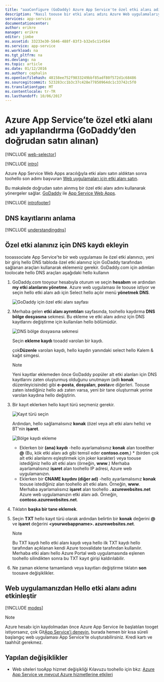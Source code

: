 ```yaml
---
title: "aaaConfigure (GoDaddy) Azure App Service'te özel etki alanı adı"
description: "Nasıl toouse bir etki alanı adını Azure Web uygulamalarıyla GoDaddy gelen öğrenin"
services: app-service
documentationcenter: 
author: erikre
manager: erikre
editor: jimbe
ms.assetid: 33233e30-5846-488f-83f3-b32e5c114564
ms.service: app-service
ms.workload: na
ms.tgt_pltfrm: na
ms.devlang: na
ms.topic: article
ms.date: 01/12/2016
ms.author: cephalin
ms.openlocfilehash: 48158ee752f9833249bbf85adf80f572d1c68486
ms.sourcegitcommit: 523283cc1b3c37c428e77850964dc1c33742c5f0
ms.translationtype: MT
ms.contentlocale: tr-TR
ms.lasthandoff: 10/06/2017
---
```

# <a name="configure-a-custom-domain-name-in-azure-app-service-purchased-directly-from-godaddy"></a>Azure App Service’te özel etki alanı adı yapılandırma (GoDaddy’den doğrudan satın alınan)
[!INCLUDE [web-selector](../../includes/websites-custom-domain-selector.md)]

[!INCLUDE [intro](../../includes/custom-dns-web-site-intro.md)]

Azure App Service Web Apps aracılığıyla etki alanı satın aldıktan sonra toohello son adımı başvuran [Web uygulamaları için etki alanı satın](custom-dns-web-site-buydomains-web-app.md).

Bu makalede doğrudan satın alınmış bir özel etki alanı adını kullanarak yönergeler sağlar. [GoDaddy](https://godaddy.com) ile [App Service Web Apps](http://go.microsoft.com/fwlink/?LinkId=529714).

[!INCLUDE [introfooter](../../includes/custom-dns-web-site-intro-notes.md)]

<a name="understanding-records"></a>

## <a name="understanding-dns-records"></a>DNS kayıtlarını anlama
[!INCLUDE [understandingdns](../../includes/custom-dns-web-site-understanding-dns-raw.md)]

<a name="bkmk_configurecname"></a>

## <a name="add-a-dns-record-for-your-custom-domain"></a>Özel etki alanınız için DNS kaydı ekleyin
tooassociate App Service'te bir web uygulaması ile özel etki alanınızı, yeni bir giriş hello DNS tabloda özel etki alanınız için GoDaddy tarafından sağlanan araçları kullanarak eklemeniz gerekir. GoDaddy.com için adımları toolocate hello DNS araçları aşağıdaki hello kullanın

1. GoDaddy.com tooyour hesabıyla oturum ve seçin **hesabım** ve ardından **my etki alanlarını yönetme**. Azure web uygulaması ile toouse istiyor ve seçin hello etki alanı adı için Select hello açılır menü **yönetmek DNS**.
   
    ![GoDaddy için özel etki alanı sayfası](./media/web-sites-godaddy-custom-domain-name/godaddy-customdomain.png)
2. Merhaba gelen **etki alanı ayrıntıları** sayfasında, toohello kaydırma **DNS bölge dosyasına** sekmesi. Bu ekleme ve etki alanı adınız için DNS kayıtlarını değiştirme için kullanılan hello bölümüdür.
   
    ![DNS bölge dosyasına sekmesi](./media/web-sites-godaddy-custom-domain-name/godaddy-zonetab.png)
   
    Seçin **ekleme kaydı** tooadd varolan bir kaydı.
   
    çok**Düzenle** varolan kaydı, hello kaydın yanındaki select hello Kalem & kağıt simgesi.
   
   > [!NOTE]
   > Yeni kayıtlar eklemeden önce GoDaddy popüler alt etki alanları için DNS kayıtlarını zaten oluşturmuş olduğunu unutmayın (adlı **konak** düzenleyicisinde) gibi **e-posta**, **dosyaları**, **posta**ve diğerleri. Toouse zaten istediğiniz hello adı zaten varsa, yeni bir tane oluşturmak yerine varolan kaydına hello değiştirin.
   > 
   > 
3. Bir kayıt eklerken hello kayıt türü seçmeniz gerekir.
   
    ![Kayıt türü seçin](./media/web-sites-godaddy-custom-domain-name/godaddy-selectrecordtype.png)
   
    Ardından, hello sağlamalısınız **konak** (özel veya alt etki alanı hello) ve BT'nin **işaret**.
   
    ![Bölge kaydı ekleme](./media/web-sites-godaddy-custom-domain-name/godaddy-addzonerecord.png)
   
   * Eklerken bir **(ana) kaydı** -hello ayarlamalısınız **konak** alan tooeither  **@**  (Bu, kök etki alanı adı gibi temsil eder  **contoso.com**,) * (birden çok alt etki alanlarını eşleştirmek için joker karakter) veya toouse istediğiniz hello alt etki alanı (örneğin, **www**.) Merhaba ayarlamalısınız **işaret** alan toohello IP adresi, Azure web uygulamanızın.
   * Eklerken bir **CNAME kaydını (diğer ad)** -hello ayarlamalısınız **konak** toouse istediğiniz alan toohello alt etki alanı. Örneğin, **www**. Merhaba ayarlamalısınız **işaret** alan toohello **. azurewebsites.net** Azure web uygulamanızın etki alanı adı. Örneğin, **contoso.azurewebsites.net**.
4. Tıklatın **başka bir tane eklemek**.
5. Seçin **TXT** hello kayıt türü olarak ardından belirtin bir **konak** değerini  **@**  ve **işaret** değerini  **&lt;yourwebappname&gt;. azurewebsites.net**.
   
   > [!NOTE]
   > Bu TXT kaydı hello etki alanı kaydı veya hello ilk TXT kaydı hello tarafından açıklanan kendi Azure toovalidate tarafından kullanılır. Merhaba etki alanı hello Azure Portal web uygulamasında eşlenen toohello silindikten sonra bu TXT kayıt girişi kaldırılabilir.
   > 
   > 
6. Ne zaman ekleme tamamlandı veya kayıtları değiştirme tıklatın **son** toosave değişiklikler.

<a name="enabledomain"></a>

## <a name="enable-hello-domain-name-on-your-web-app"></a>Web uygulamanızdan Hello etki alanı adını etkinleştir
[!INCLUDE [modes](../../includes/custom-dns-web-site-enable-on-web-site.md)]

> [!NOTE]
> Azure hesabı için kaydolmadan önce Azure App Service ile başlatılan tooget istiyorsanız, çok Git[App Service'i deneyin](https://azure.microsoft.com/try/app-service/), burada hemen bir kısa süreli başlangıç web uygulaması App Service'te oluşturabilirsiniz. Kredi kartı ve taahhüt gerekmez.
> 
> 

## <a name="whats-changed"></a>Yapılan değişiklikler
* Web siteleri tooApp hizmet değişikliği Kılavuzu toohello için bkz: [Azure App Service ve mevcut Azure hizmetlerine etkileri](http://go.microsoft.com/fwlink/?LinkId=529714)

